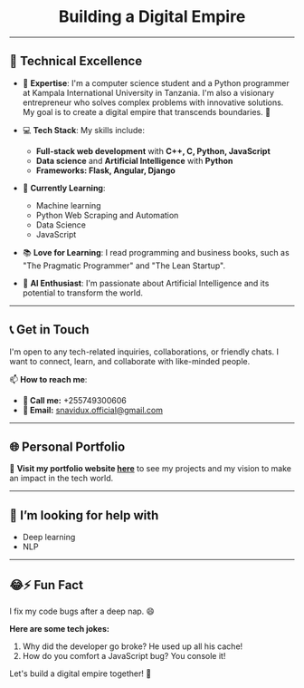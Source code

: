 <div align="center">
  <h1>Building a Digital Empire</h1>
</div>

---

## 🧠 Technical Excellence

- 🔗 **Expertise**: I'm a computer science student and a Python programmer at Kampala International University in Tanzania. I'm also a visionary entrepreneur who solves complex problems with innovative solutions. My goal is to create a digital empire that transcends boundaries. 🚀

- 💻 **Tech Stack**: My skills include:
  - **Full-stack web development** with **C++, C, Python, JavaScript**
  - **Data science** and **Artificial Intelligence** with **Python**
  - **Frameworks: Flask, Angular, Django**

- 🌱 **Currently Learning**:
  - Machine learning
  - Python Web Scraping and Automation
  - Data Science
  - JavaScript

- 📚 **Love for Learning**: I read programming and business books, such as "The Pragmatic Programmer" and "The Lean Startup".

- 🤖 **AI Enthusiast**: I'm passionate about Artificial Intelligence and its potential to transform the world.

---

## 📞 Get in Touch

I'm open to any tech-related inquiries, collaborations, or friendly chats. I want to connect, learn, and collaborate with like-minded people.

📫 **How to reach me**:
- **📱 Call me:** +255749300606
- **📧 Email:** [snavidux.official@gmail.com](mailto:snavidux.official@gmail.com)

---

## 🌐 Personal Portfolio

🚀 **Visit my portfolio website [here](comming-Soon)** to see my projects and my vision to make an impact in the tech world.

---

## 🤔 I’m looking for help with
- Deep learning
- NLP

---

## 😂⚡ Fun Fact

I fix my code bugs after a deep nap. 😄

**Here are some tech jokes:**

1. Why did the developer go broke? He used up all his cache!
2. How do you comfort a JavaScript bug? You console it!

Let's build a digital empire together! 🚀
